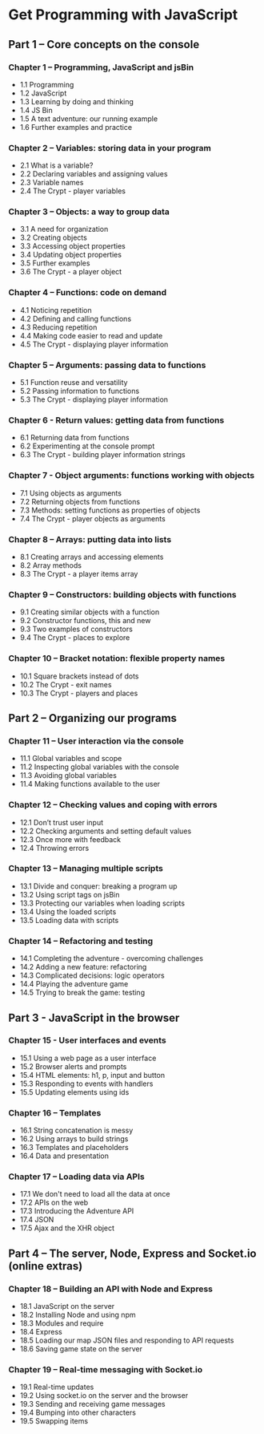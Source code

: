 # Get Programming with JavaScript



## Part 1 – Core concepts on the console

### Chapter 1 – Programming, JavaScript and jsBin
* 1.1 Programming
* 1.2 JavaScript
* 1.3 Learning by doing and thinking
* 1.4 JS Bin
* 1.5 A text adventure: our running example
* 1.6 Further examples and practice

### Chapter 2 – Variables: storing data in your program
* 2.1 What is a variable?
* 2.2 Declaring variables and assigning values
* 2.3 Variable names
* 2.4 The Crypt - player variables

### Chapter 3 – Objects: a way to group data
* 3.1 A need for organization
* 3.2 Creating objects
* 3.3 Accessing object properties
* 3.4 Updating object properties
* 3.5 Further examples
* 3.6 The Crypt - a player object

### Chapter 4 – Functions: code on demand
* 4.1 Noticing repetition
* 4.2 Defining and calling functions
* 4.3 Reducing repetition
* 4.4 Making code easier to read and update
* 4.5 The Crypt - displaying player information

### Chapter 5 – Arguments: passing data to functions
* 5.1 Function reuse and versatility
* 5.2 Passing information to functions
* 5.3 The Crypt - displaying player information

### Chapter 6 - Return values: getting data from functions
* 6.1 Returning data from functions
* 6.2 Experimenting at the console prompt
* 6.3 The Crypt - building player information strings

### Chapter 7 - Object arguments: functions working with objects
* 7.1 Using objects as arguments
* 7.2 Returning objects from functions
* 7.3 Methods: setting functions as properties of objects
* 7.4 The Crypt - player objects as arguments

### Chapter 8 – Arrays: putting data into lists
* 8.1 Creating arrays and accessing elements
* 8.2 Array methods
* 8.3 The Crypt - a player items array

### Chapter 9 – Constructors: building objects with functions
* 9.1 Creating similar objects with a function
* 9.2 Constructor functions, this and new
* 9.3 Two examples of constructors
* 9.4 The Crypt - places to explore

### Chapter 10 – Bracket notation: flexible property names
* 10.1 Square brackets instead of dots
* 10.2 The Crypt - exit names
* 10.3 The Crypt - players and places


## Part 2 – Organizing our programs

### Chapter 11 – User interaction via the console
* 11.1 Global variables and scope 
* 11.2 Inspecting global variables with the console
* 11.3 Avoiding global variables
* 11.4 Making functions available to the user

### Chapter 12 – Checking values and coping with errors
* 12.1 Don’t trust user input
* 12.2 Checking arguments and setting default values
* 12.3 Once more with feedback
* 12.4 Throwing errors 

### Chapter 13 – Managing multiple scripts
* 13.1 Divide and conquer: breaking a program up
* 13.2 Using script tags on jsBin
* 13.3 Protecting our variables when loading scripts
* 13.4 Using the loaded scripts
* 13.5 Loading data with scripts

### Chapter 14 – Refactoring and testing
* 14.1 Completing the adventure - overcoming challenges
* 14.2 Adding a new feature: refactoring
* 14.3 Complicated decisions: logic operators
* 14.4 Playing the adventure game
* 14.5 Trying to break the game: testing

## Part 3 - JavaScript in the browser

### Chapter 15 - User interfaces and events
* 15.1 Using a web page as a user interface
* 15.2 Browser alerts and prompts
* 15.4 HTML elements: h1, p, input and button
* 15.3 Responding to events with handlers
* 15.5 Updating elements using ids

### Chapter 16 – Templates
* 16.1 String concatenation is messy
* 16.2 Using arrays to build strings
* 16.3 Templates and placeholders
* 16.4 Data and presentation

### Chapter 17 – Loading data via APIs
* 17.1 We don't need to load all the data at once
* 17.2 APIs on the web
* 17.3 Introducing the Adventure API
* 17.4 JSON
* 17.5 Ajax and the XHR object


## Part 4 – The server, Node, Express and Socket.io (online extras)

### Chapter 18 – Building an API with Node and Express
* 18.1 JavaScript on the server
* 18.2 Installing Node and using npm
* 18.3 Modules and require
* 18.4 Express
* 18.5 Loading our map JSON files and responding to API requests
* 18.6 Saving game state on the server

### Chapter 19 – Real-time messaging with Socket.io
* 19.1 Real-time updates
* 19.2 Using socket.io on the server and the browser
* 19.3 Sending and receiving game messages
* 19.4 Bumping into other characters
* 19.5 Swapping items
